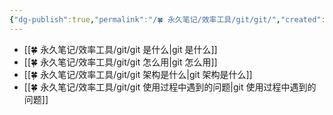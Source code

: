 ```yaml
---
{"dg-publish":true,"permalink":"/🍀 永久笔记/效率工具/git/git/","created":"2023/03/06 13:31:38","updated":"2023/03/07 13:10:32"}
---
```



- [[🍀 永久笔记/效率工具/git/git 是什么\|git 是什么]]
- [[🍀 永久笔记/效率工具/git/git 怎么用\|git 怎么用]]
- [[🍀 永久笔记/效率工具/git/git 架构是什么\|git 架构是什么]]
- [[🍀 永久笔记/效率工具/git/git 使用过程中遇到的问题\|git 使用过程中遇到的问题]]